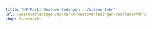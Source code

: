 ```yaml
---
title: "NP-Markt Westoverledingen - Völlenerfehn"
url: /westoverledingen/np-markt-westoverledingen-voellenerfehn/
shop: Supermarkt
---
```

